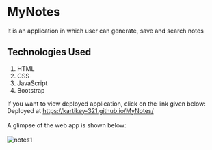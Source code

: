 # MyNotes
It is an application in which user can generate, save and search notes

## Technologies Used
1. HTML
2. CSS
3. JavaScript
4. Bootstrap

If you want to view deployed application, click on the link given below:<br>
Deployed at https://kartikey-321.github.io/MyNotes/ <br><br>
A glimpse of the web app is shown below: <br><br>
![notes1](https://user-images.githubusercontent.com/72275085/120100844-91ad3180-c160-11eb-9569-9d39bcba689f.gif)

